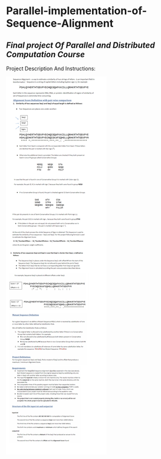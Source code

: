 # Parallel-implementation-of-Sequence-Alignment
## _Final project Of Parallel and Distributed Computation Course_

Project Description And Instructions:


![alt text](https://github.com/TheGoldenPlatypus/Parallel-implementation-of-Sequence-Alignment/blob/main/paralel_readme.png?raw=true)
